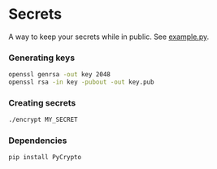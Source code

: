 # Secrets

A way to keep your secrets while in public. See [example.py](example.py).

### Generating keys
```bash
openssl genrsa -out key 2048
openssl rsa -in key -pubout -out key.pub
```

### Creating secrets
```bash
./encrypt MY_SECRET
```

### Dependencies
```bash
pip install PyCrypto
```